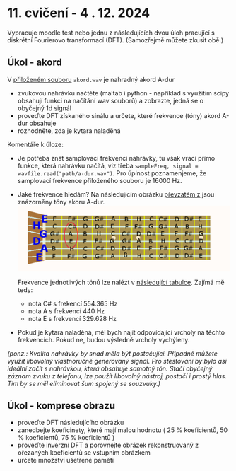 # 11. cvičení - 4 . 12. 2024

Vypracuje moodle test nebo jednu z následujících dvou úloh pracující s diskrétní Fourierovo transformací (DFT). (Samozřejmě můžete zkusit obě.)

## Úkol - akord

V [přiloženém souboru](https://github.com/tomashalada/zapg/tree/main/11/data) `akord.wav` je nahradný akord A-dur
- zvukovou nahrávku načtěte (maltab i python - například s využitím scipy obsahují funkci na načítání wav souborů) a zobrazte, jedná se o obyčejný 1d signál
- proveďte DFT získaného sinálu a určete, které frekvence (tóny) akord A-dur obsahuje
- rozhodněte, zda je kytara naladěná

Komentáře k úloze:
- Je potřeba znát samplovací frekvenci nahrávky, tu však vrací přímo funkce, která nahrávku načítá, viz třeba `sampleFreq, signal = wavfile.read("path/a-dur.wav")`. Pro úplnost poznamenjeme, že samplovací frekvence přiloženého souboru je 16000 Hz.
- Jaké frekvence hledám? Na následujícím obrázku [převzatém z](https://yuhu.cz/hudba/kytara-tony.html) jsou znázorněny tóny akoru A-dur.
   ![akord](https://github.com/tomashalada/zapg/blob/main/11/data/akord_znazorneni.png)

  Frekvence jednotlivých tónů lze nalézt v [následující tabulce](https://www.liutaiomottola.com/formulae/freqtab.htm). Zajímá mě tedy:
   - nota C# s frekencí 554.365 Hz
   - nota A s frekvencí 440 Hz
   - nota E s frekvencí 329.628 Hz
- Pokud je kytara naladěná, měl bych najít odpovídající vrcholy na těchto frekvencích. Pokud ne, budou výsledné vrcholy vychýleny.

_(ponz.: Kvalita nahrávky by snad měla být postačující. Případně můžete využít libovolný vlastnoručně generovaný signál. Pro stestování by bylo asi ideální začít s nahrávkou, která obsahuje samotný tón. Stačí obyčejný záznam zvuku z telefonu, lze použít libovolný nástroj, postačí i prostý hlas. Tím by se měl eliminovat šum spojený se souzvuky.)_

## Úkol - komprese obrazu

- proveďte DFT následujícího obrázku
- zanedbejte koeficinety, které mají malou hodnotu ( 25 % koeficientů, 50 % koeficientů, 75 % koeficientů )
- proveďte inverzní DFT a porovnejte obrázek rekonstruovaný z ořezaných koeficientů se vstupním obrázkem
- určete množství ušetřené paměti
